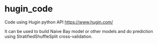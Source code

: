 # hugin_code

Code using Hugin python API https://www.hugin.com/


It can be used to build Naive Bay model or other models and do prediction using StratifiedShuffleSplit cross-validation.



